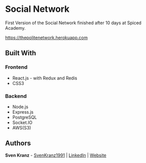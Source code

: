 # Social Network

First Version of the Social Network finished after 10 days at Spiced Academy.

https://thepolitenetwork.herokuapp.com

## Built With

### Frontend

-   React.js - with Redux and Redis
-   CSS3

### Backend

-   Node.js
-   Express.js
-   PostgreSQL
-   Socket.IO
-   AWS(S3)

## Authors

**Sven Kranz** - [SvenKranz1991](https://github.com/SvenKranz1991) | [LinkedIn](https://www.linkedin.com/in/sven-kranz-a2389318b/) | [Website](www.google.com)
